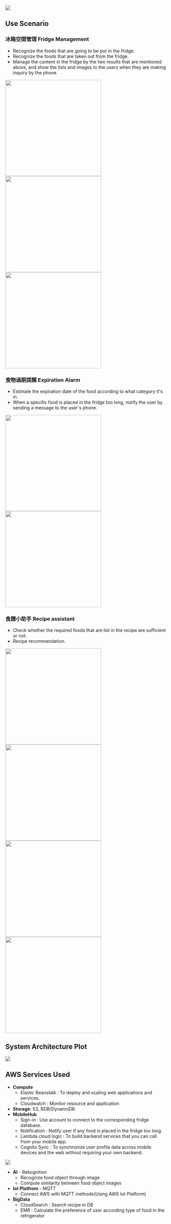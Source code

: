 ![](http://i.imgur.com/6R4zdSz.png)

## Use Scenario
### 冰箱空間管理 Fridge Management
- Recognize the foods that are going to be put in the fridge.
- Recognize the foods that are taken out from the fridge.
- Manage the content in the fridge by the two results that are mentioned above, and show the lists and images to the users when they are making inquiry by the phone.

<img src="http://i.imgur.com/ppuhID9.png" style="diaplay:inline; width:300px;"></img>
<img src="http://i.imgur.com/9DkpqPx.png" style="diaplay:inline; width:300px;"></img>
<img src="http://i.imgur.com/vUeoXxF.png" style="diaplay:inline; width:300px;"></img>

### 食物過期提醒 Expiration Alarm
- Estimate the expiration date of the food according to what category it's in.
- When a specific food is placed in the fridge too long, notify the user by sending a message to the user's phone. 

<img src="http://i.imgur.com/wfhEBBF.png" style="diaplay:inline; width:300px;"></img>
<img src="http://i.imgur.com/6yZeGDL" style="diaplay:inline; width:300px;"></img>


### 食譜小助手 Recipe assistant
- Check whether the required foods that are list in the recipe are sufficient or not.
- Recipe recommendation.

<img src="http://i.imgur.com/bhb5FXj.png" style="diaplay:inline; width:300px;"></img>
<img src="http://i.imgur.com/yTFuoEV.png" style="diaplay:inline; width:300px;"></img>
<img src="http://i.imgur.com/JuETRqC.png" style="diaplay:inline; width:300px;"></img>
<img src="http://i.imgur.com/0aBshoy.png" style="diaplay:inline; width:300px;"></img>

## System Architecture Plot

![](https://i.imgur.com/tKNtdAo.png)


## AWS Services Used

- **Compute**
    - Elastic Beanstalk : To deploy and scaling web applications and services.
    - Cloudwatch : Monitor resource and application
- **Storage**: S3, RDB/DynamoDB
- **MobileHub**
    - Sign-in : Use account to connect to the corresponding fridge database.
    - Notification : Notify user if any food is placed in the fridge too long.
    - Lambda cloud logic : To build backend services that you can call from your mobile app.
    - Cognito Sync : To synchronize user profile data across mobile devices and the web without requiring your own backend.

![](https://i.imgur.com/d5vjMfN.png)

- **AI** - Rekognition
    - Recognize food object through image
    - Compute similarity between food object images
- **Iot Platfrom** - MQTT
    - Connect AWS with MQTT methods(Using AWS Iot Platform)
- **BigData**
    - CloudSearch : Search recipe in DB
    - EMR : Calculate the preference of user according type of food in the refrigerator
